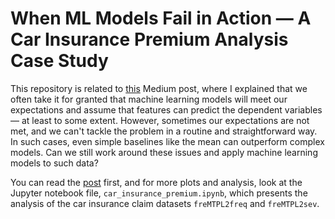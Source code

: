 # When ML Models Fail in Action — A Car Insurance Premium Analysis Case Study

This repository is related to [this](https://medium.com/p/0458b2ef9e82) Medium post, where I explained that we often take it for granted that machine learning models will meet our expectations and assume that features can predict the dependent variables — at least to some extent. However, sometimes our expectations are not met, and we can't tackle the problem in a routine and straightforward way. In such cases, even simple baselines like the mean can outperform complex models. Can we still work around these issues and apply machine learning models to such data?

You can read the [post](https://medium.com/p/0458b2ef9e82) first, and for more plots and analysis, look at the Jupyter notebook file, `car_insurance_premium.ipynb`, which presents the analysis of the car insurance claim datasets `freMTPL2freq` and `freMTPL2sev`.

